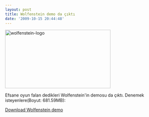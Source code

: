 ```yaml
---
layout: post
title: Wolfenstein demo da çıktı
date: '2009-10-15 20:44:48'
---
```


<img class="aligncenter size-full wp-image-567" title="wolfenstein-logo" src="http://devdala.files.wordpress.com/2009/10/wolfenstein-logo.jpg" alt="wolfenstein-logo" width="345" height="192" />

Efsane oyun falan dedikleri Wolfenstein'in demosu da çıktı. Denemek isteyenlere(Boyut: 681.59MB):

<a href="http://www.gamershell.com/download_52132.shtml">Download Wolfenstein demo</a>